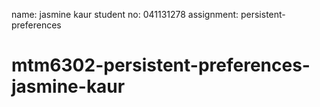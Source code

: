 name: jasmine kaur
student no: 041131278
assignment: persistent-preferences
# mtm6302-persistent-preferences-jasmine-kaur